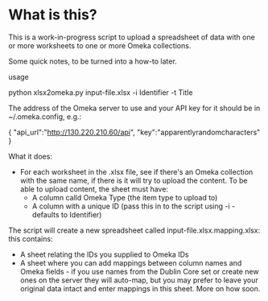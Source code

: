 # What is this?

This is a work-in-progress script to upload a spreadsheet of data with one or more worksheets to one or more Omeka collections.

Some quick notes, to be turned into a how-to later.

usage

python xlsx2omeka.py input-file.xlsx -i Identifier -t Title

The address of the Omeka server to use and your API key for it should be in ~/.omeka.config, e.g.:

{
   "api_url":"http://130.220.210.60/api",
   "key":"apparentlyrandomcharacters"
}


What it does:

*  For each worksheet in the .xlsx file, see if there's an Omeka collection with the same name, if there is it will try to upload the content. To be able to upload content, the sheet must have:
   *  A column calld Omeka Type (the item type to upload to)
   *  A column with a unique ID (pass this in to the script using -i - defaults to Identifier) 

The script will create a new spreadsheet called input-file.xlsx.mapping.xlsx: this contains:

* A sheet relating the IDs you supplied to Omeka IDs
* A sheet where you can add mappings between column names and Omeka fields - if you use names from the Dublin Core set or create new ones on the server they will auto-map, but you may prefer to leave your original data intact and enter mappings in this sheet. More on how soon.

